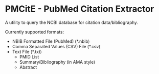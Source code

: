 # PMCitE - PubMed Citation Extractor
 A utility to query the NCBI database for citation data/bibliography.

 Currently supported formats:
  - NBIB Formatted File (PubMed) (*.nbib)
  - Comma Separated Values (CSV) File (*.csv)
  - Text File (*.txt)
    - PMID List
    - Summary/Bibliography (in AMA style)
    - Abstract
